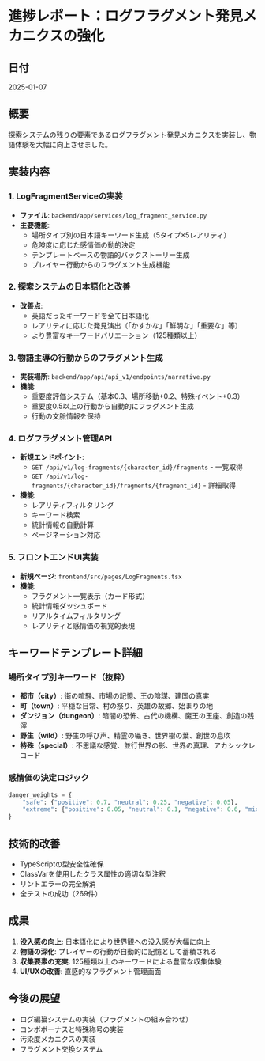 # 進捗レポート：ログフラグメント発見メカニクスの強化

## 日付
2025-01-07

## 概要
探索システムの残りの要素であるログフラグメント発見メカニクスを実装し、物語体験を大幅に向上させました。

## 実装内容

### 1. LogFragmentServiceの実装
- **ファイル**: `backend/app/services/log_fragment_service.py`
- **主要機能**:
  - 場所タイプ別の日本語キーワード生成（5タイプ×5レアリティ）
  - 危険度に応じた感情価の動的決定
  - テンプレートベースの物語的バックストーリー生成
  - プレイヤー行動からのフラグメント生成機能

### 2. 探索システムの日本語化と改善
- **改善点**:
  - 英語だったキーワードを全て日本語化
  - レアリティに応じた発見演出（「かすかな」「鮮明な」「重要な」等）
  - より豊富なキーワードバリエーション（125種類以上）

### 3. 物語主導の行動からのフラグメント生成
- **実装場所**: `backend/app/api/api_v1/endpoints/narrative.py`
- **機能**:
  - 重要度評価システム（基本0.3、場所移動+0.2、特殊イベント+0.3）
  - 重要度0.5以上の行動から自動的にフラグメント生成
  - 行動の文脈情報を保持

### 4. ログフラグメント管理API
- **新規エンドポイント**:
  - `GET /api/v1/log-fragments/{character_id}/fragments` - 一覧取得
  - `GET /api/v1/log-fragments/{character_id}/fragments/{fragment_id}` - 詳細取得
- **機能**:
  - レアリティフィルタリング
  - キーワード検索
  - 統計情報の自動計算
  - ページネーション対応

### 5. フロントエンドUI実装
- **新規ページ**: `frontend/src/pages/LogFragments.tsx`
- **機能**:
  - フラグメント一覧表示（カード形式）
  - 統計情報ダッシュボード
  - リアルタイムフィルタリング
  - レアリティと感情価の視覚的表現

## キーワードテンプレート詳細

### 場所タイプ別キーワード（抜粋）
- **都市（city）**: 街の喧騒、市場の記憶、王の陰謀、建国の真実
- **町（town）**: 平穏な日常、村の祭り、英雄の故郷、始まりの地
- **ダンジョン（dungeon）**: 暗闇の恐怖、古代の機構、魔王の玉座、創造の残滓
- **野生（wild）**: 野生の呼び声、精霊の囁き、世界樹の葉、創世の息吹
- **特殊（special）**: 不思議な感覚、並行世界の影、世界の真理、アカシックレコード

### 感情価の決定ロジック
```python
danger_weights = {
    "safe": {"positive": 0.7, "neutral": 0.25, "negative": 0.05},
    "extreme": {"positive": 0.05, "neutral": 0.1, "negative": 0.6, "mixed": 0.25},
}
```

## 技術的改善
- TypeScriptの型安全性確保
- ClassVarを使用したクラス属性の適切な型注釈
- リントエラーの完全解消
- 全テストの成功（269件）

## 成果
1. **没入感の向上**: 日本語化により世界観への没入感が大幅に向上
2. **物語の深化**: プレイヤーの行動が自動的に記憶として蓄積される
3. **収集要素の充実**: 125種類以上のキーワードによる豊富な収集体験
4. **UI/UXの改善**: 直感的なフラグメント管理画面

## 今後の展望
- ログ編纂システムの実装（フラグメントの組み合わせ）
- コンボボーナスと特殊称号の実装
- 汚染度メカニクスの実装
- フラグメント交換システム